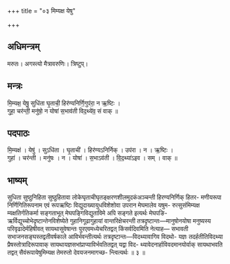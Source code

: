 +++
title = "०३ मिम्यक्ष येषु"

+++
## अधिमन्त्रम्
मरुतः। अगस्त्यो मैत्रावरुणिः। त्रिष्टुप्।

## मन्त्रः
मि॒म्यक्ष॒ येषु॒ सुधि॑ता घृ॒ताची॒ हिर॑ण्यनिर्णि॒गुप॑रा॒ न ऋ॒ष्टिः ।  
गुहा॒ चर॑न्ती॒ मनु॑षो॒ न योषा॑ स॒भाव॑ती विद॒थ्ये॑व॒ सं वाक् ॥

## पदपाठः
मि॒म्यक्ष॑ । येषु॑ । सुऽधि॑ता । घृ॒ताची॑ । हिर॑ण्यऽनिर्निक् । उप॑रा । न । ऋ॒ष्टिः ।  
गुहा॑ । चर॑न्ती । मनु॑षः । न । योषा॑ । स॒भाऽव॑ती । वि॒द॒थ्या॑ऽइव । सम् । वाक् ॥

## भाष्यम्
सुधिता सुष्ठुनिहिता सुष्ठुहितावा लोकेघृताचीघृतङ्क्षरणशीलमुदकंअञ्चन्ती हिरण्यनिर्णिक् हितर- मणीयरूपा निर्णिगितिरूपनाम एवं रूपऋष्टिः विद्युदाख्यायुधविशेशोवा उपरान मेघमालेव यषुम- रुत्सुसंमिम्यक्ष म्यक्षतिर्गतिकर्मा सङ्गताभूत् मेघपङ्गिविद्युताविमे अपि सङ्गते इत्यर्थः मेघपङि- ऋर्विद्युच्चोभेदृष्टान्तेनविशेष्येते गुहानिगूढागुहायां वान्तरिक्षेचरन्ती तत्रदृष्टान्तः—मानुषोनयोषा मनुष्यस्य परिवृढादेर्महिषीवत् सायथासुवेषान्तः पुरएवमध्येचरितद्वत् किंसर्वदिवमिति नेत्याह— सभावती सभाजनसङ्घस्तद्वतीवर्षकाले आविर्भवन्तीत्यर्थः तत्रदृष्टान्तः—विदथ्यावागिव विदथो- यज्ञः तदर्हतीतिविदथ्या प्रैषस्तोत्रादिरूपावाक् सायथायज्ञसभांप्राप्याविर्भवतितद्वत् यद्वा विद- थ्यावेदनार्हाविवदमानयोर्वाक् सायथाभवति तद्वत् सैवंरूपायेषुमिम्यक्ष तेमरुतो देवयजनमागच्छ- न्त्वित्यर्थः ॥ ३ ॥